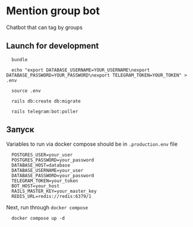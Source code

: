 # Mention group bot
Chatbot that can tag by groups

## Launch for development
```
  bundle

  echo "export DATABASE_USERNAME=YOUR_USERNAME\nexport DATABASE_PASSWORD=YOUR_PASSWORD\nexport TELEGRAM_TOKEN=YOUR_TOKEN" > .env

  source .env

  rails db:create db:migrate

  rails telegram:bot:poller
```

## Запуск

Variables to run via docker compose should be in `.production.env` file

```
  POSTGRES_USER=your_user
  POSTGRES_PASSWORD=your_password
  DATABASE_HOST=database
  DATABASE_USERNAME=your_user
  DATABASE_PASSWORD=your_password
  TELEGRAM_TOKEN=your_token
  BOT_HOST=your_host
  RAILS_MASTER_KEY=your_master_key
  REDIS_URL=redis://redis:6379/1
```

Next, run through `docker compose`

```
  docker compose up -d
```
